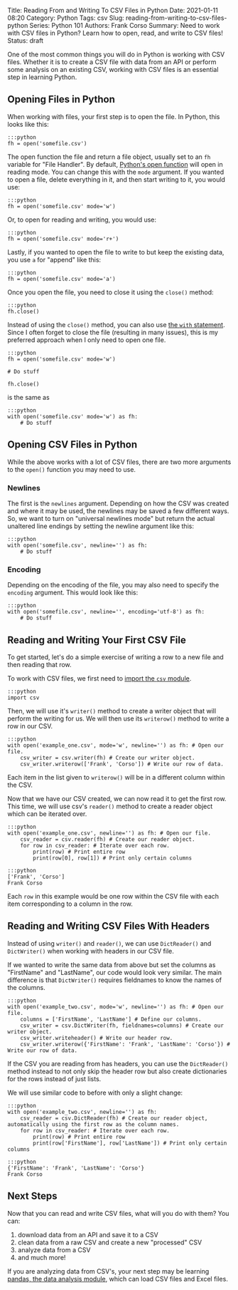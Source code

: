 Title: Reading From and Writing To CSV Files in Python
Date: 2021-01-11 08:20
Category: Python
Tags: csv
Slug: reading-from-writing-to-csv-files-python
Series: Python 101
Authors: Frank Corso
Summary: Need to work with CSV files in Python? Learn how to open, read, and write to CSV files!
Status: draft

One of the most common things you will do in Python is working with CSV files. Whether it is to create a CSV file with data from an API or perform some analysis on an existing CSV, working with CSV files is an essential step in learning Python.

## Opening Files in Python

When working with files, your first step is to open the file. In Python, this looks like this:

```
:::python
fh = open('somefile.csv')
``` 

The open function the file and return a file object, usually set to an `fh` variable for "File Handler". By default, [Python's open function](https://docs.python.org/3/library/functions.html#open) will open in reading mode. You can change this with the `mode` argument. If you wanted to open a file, delete everything in it, and then start writing to it, you would use:

```
:::python
fh = open('somefile.csv' mode='w')
```

Or, to open for reading and writing, you would use:

```
:::python
fh = open('somefile.csv' mode='r+')
```

Lastly, if you wanted to open the file to write to but keep the existing data, you use `a` for "append" like this:

```
:::python
fh = open('somefile.csv' mode='a')
```

Once you open the file, you need to close it using the `close()` method:

```
:::python
fh.close()
```

Instead of using the `close()` method, you can also use [the `with` statement](https://docs.python.org/3/reference/compound_stmts.html#with). Since I often forget to close the file (resulting in many issues), this is my preferred approach when I only need to open one file.

```
:::python
fh = open('somefile.csv' mode='w')

# Do stuff

fh.close()
```

is the same as

```
:::python
with open('somefile.csv' mode='w') as fh:
    # Do stuff
```

## Opening CSV Files in Python

While the above works with a lot of CSV files, there are two more arguments to the `open()` function you may need to use.

### Newlines

The first is the `newlines` argument. Depending on how the CSV was created and where it may be used, the newlines may be saved a few different ways. So, we want to turn on "universal newlines mode" but return the actual unaltered line endings by setting the newline argument like this:

```
:::python
with open('somefile.csv', newline='') as fh:
    # Do stuff
```

### Encoding

Depending on the encoding of the file, you may also need to specify the `encoding` argument. This would look like this:

```
:::python
with open('somefile.csv', newline='', encoding='utf-8') as fh:
    # Do stuff
```

## Reading and Writing Your First CSV File

To get started, let's do a simple exercise of writing a row to a new file and then reading that row.

To work with CSV files, we first need to [import the `csv` module](https://docs.python.org/3/library/csv.html).

```
:::python
import csv
```

Then, we will use it's `writer()` method to create a writer object that will perform the writing for us. We will then use its `writerow()` method to write a row in our CSV.

```
:::python
with open('example_one.csv', mode='w', newline='') as fh: # Open our file.
    csv_writer = csv.writer(fh) # Create our writer object.
    csv_writer.writerow(['Frank', 'Corso']) # Write our row of data.
```

Each item in the list given to `writerow()` will be in a different column within the CSV.

Now that we have our CSV created, we can now read it to get the first row. This time, we will use csv's `reader()` method to create a reader object which can be iterated over.

```
:::python
with open('example_one.csv', newline='') as fh: # Open our file.
    csv_reader = csv.reader(fh) # Create our reader object.
    for row in csv_reader: # Iterate over each row.
        print(row) # Print entire row
        print(row[0], row[1]) # Print only certain columns
```
```
:::python
['Frank', 'Corso']
Frank Corso
```

Each `row` in this example would be one row within the CSV file with each item corresponding to a column in the row.

## Reading and Writing CSV Files With Headers

Instead of using `writer()` and `reader()`, we can use `DictReader()` and `DictWriter()` when working with headers in our CSV file.

If we wanted to write the same data from above but set the columns as "FirstName" and "LastName", our code would look very similar. The main difference is that `DictWriter()` requires fieldnames to know the names of the columns.

```
:::python
with open('example_two.csv', mode='w', newline='') as fh: # Open our file.
    columns = ['FirstName', 'LastName'] # Define our columns.
    csv_writer = csv.DictWriter(fh, fieldnames=columns) # Create our writer object.
    csv_writer.writeheader() # Write our header row.
    csv_writer.writerow({'FirstName': 'Frank', 'LastName': 'Corso'}) # Write our row of data.
```

If the CSV you are reading from has headers, you can use the `DictReader()` method instead to not only skip the header row but also create dictionaries for the rows instead of just lists.

We will use similar code to before with only a slight change:

```
:::python
with open('example_two.csv', newline='') as fh:
    csv_reader = csv.DictReader(fh) # Create our reader object, automatically using the first row as the column names.
    for row in csv_reader: # Iterate over each row.
        print(row) # Print entire row
        print(row['FirstName'], row['LastName']) # Print only certain columns
```
```
:::python
{'FirstName': 'Frank', 'LastName': 'Corso'}
Frank Corso
```

## Next Steps

Now that you can read and write CSV files, what will you do with them? You can:

1. download data from an API and save it to a CSV
2. clean data from a raw CSV and create a new "processed" CSV
3. analyze data from a CSV
4. and much more!

If you are analyzing data from CSV's, your next step may be learning [pandas, the data analysis module](https://pandas.pydata.org), which can load CSV files and Excel files.